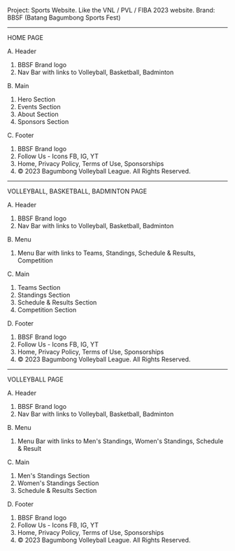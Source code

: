 Project: Sports Website. Like the VNL / PVL / FIBA 2023 website.
Brand: BBSF (Batang Bagumbong Sports Fest)

---

HOME PAGE

A. Header

1. BBSF Brand logo
2. Nav Bar with links to Volleyball, Basketball, Badminton

B. Main

1. Hero Section
2. Events Section
3. About Section
4. Sponsors Section

C. Footer

1. BBSF Brand logo
2. Follow Us - Icons FB, IG, YT
3. Home, Privacy Policy, Terms of Use, Sponsorships
4. © 2023 Bagumbong Volleyball League. All Rights Reserved.

---

VOLLEYBALL, BASKETBALL, BADMINTON PAGE

A. Header

1. BBSF Brand logo
2. Nav Bar with links to Volleyball, Basketball, Badminton

B. Menu

1. Menu Bar with links to Teams, Standings, Schedule & Results, Competition

C. Main

1. Teams Section
2. Standings Section
3. Schedule & Results Section
4. Competition Section

D. Footer

1. BBSF Brand logo
2. Follow Us - Icons FB, IG, YT
3. Home, Privacy Policy, Terms of Use, Sponsorships
4. © 2023 Bagumbong Volleyball League. All Rights Reserved.

---

VOLLEYBALL PAGE

A. Header

1. BBSF Brand logo
2. Nav Bar with links to Volleyball, Basketball, Badminton

B. Menu

1. Menu Bar with links to Men's Standings, Women's Standings, Schedule & Result

C. Main

1. Men's Standings Section
2. Women's Standings Section
3. Schedule & Results Section

D. Footer

1. BBSF Brand logo
2. Follow Us - Icons FB, IG, YT
3. Home, Privacy Policy, Terms of Use, Sponsorships
4. © 2023 Bagumbong Volleyball League. All Rights Reserved.
